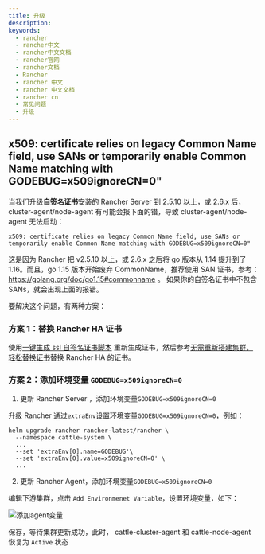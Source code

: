 ```yaml
---
title: 升级
description:
keywords:
  - rancher
  - rancher中文
  - rancher中文文档
  - rancher官网
  - rancher文档
  - Rancher
  - rancher 中文
  - rancher 中文文档
  - rancher cn
  - 常见问题
  - 升级
---
```


## x509: certificate relies on legacy Common Name field, use SANs or temporarily enable Common Name matching with GODEBUG=x509ignoreCN=0"

当我们升级**自签名证书**安装的 Rancher Server 到 2.5.10 以上，或 2.6.x 后，cluster-agent/node-agent 有可能会报下面的错，导致 cluster-agent/node-agent 无法启动：

```
x509: certificate relies on legacy Common Name field, use SANs or temporarily enable Common Name matching with GODEBUG=x509ignoreCN=0"
```

这是因为 Rancher 把 v2.5.10 以上，或 2.6.x 之后将 go 版本从 1.14 提升到了 1.16。而且，go 1.15 版本开始废弃 CommonName，推荐使用 SAN 证书，参考：https://golang.org/doc/go1.15#commonname 。 如果你的自签名证书中不包含 SANs，就会出现上面的报错。

要解决这个问题，有两种方案：

### 方案 1：替换 Rancher HA 证书

使用[一键生成 ssl 自签名证书脚本](/docs/rancher2.5/installation/resources/advanced/self-signed-ssl/_index/#41-一键生成-ssl-自签名证书脚本) 重新生成证书，然后参考[无需重新搭建集群，轻松替换证书](https://mp.weixin.qq.com/s/7Ym6VKGdRsj2qnJT2_zqRA)替换 Rancher HA 的证书。

### 方案 2：添加环境变量 `GODEBUG=x509ignoreCN=0`

1. 更新 Rancher Server ，添加环境变量`GODEBUG=x509ignoreCN=0`

升级 Rancher 通过`extraEnv`设置环境变量`GODEBUG=x509ignoreCN=0`，例如：

```
helm upgrade rancher rancher-latest/rancher \
  --namespace cattle-system \
  ...
  --set 'extraEnv[0].name=GODEBUG'\
  --set 'extraEnv[0].value=x509ignoreCN=0' \
  ...
```

2. 更新 Rancher Agent，添加环境变量`GODEBUG=x509ignoreCN=0`

编辑下游集群，点击 `Add Environmenet Variable`，设置环境变量，如下：

![添加agent变量](/img/rancher/add-env-var.png)

保存，等待集群更新成功，此时， cattle-cluster-agent 和 cattle-node-agent 恢复为 `Active` 状态
